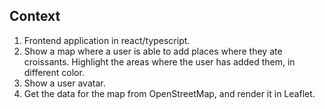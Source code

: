 ## Context 

1. Frontend application in react/typescript. 
2. Show a map where a user is able to add places where they ate croissants. Highlight the areas where the user has added them, in different color.
3. Show a user avatar.
4. Get the data for the map from OpenStreetMap, and render it in Leaflet.
